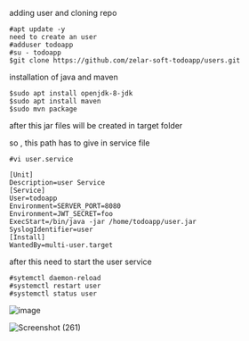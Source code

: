 adding user and cloning repo
```
#apt update -y
need to create an user 
#adduser todoapp
#su - todoapp
$git clone https://github.com/zelar-soft-todoapp/users.git
 ```
 
 installation of java and maven
 ```
$sudo apt install openjdk-8-jdk
$sudo apt install maven
$sudo mvn package
```
after this jar files will be created in target folder

so , this path has to give in service file 
```
#vi user.service

[Unit]
Description=user Service
[Service]
User=todoapp
Environment=SERVER_PORT=8080
Environment=JWT_SECRET=foo
ExecStart=/bin/java -jar /home/todoapp/user.jar
SyslogIdentifier=user
[Install]
WantedBy=multi-user.target
```
after this need to start the user service 
```
#sytemctl daemon-reload
#systemctl restart user
#systemctl status user
```







![image](https://user-images.githubusercontent.com/82602260/116801312-446c7e80-ab26-11eb-9fc8-81a8a6ff09ef.png)


![Screenshot (261)](https://user-images.githubusercontent.com/82602260/116852696-693e2000-ac12-11eb-9e91-bf836a857998.png)

